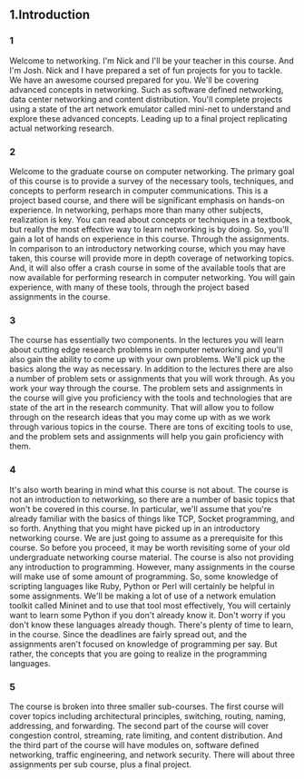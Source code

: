 ## 1.Introduction

### 1

Welcome to networking. I'm Nick and I'll be your teacher in this course.
And I'm Josh. Nick and I have prepared a set of fun projects for you to tackle.
We have an awesome coursed prepared for you. We'll be covering advanced concepts in networking. Such as software defined networking, data center networking and content distribution.
You'll complete projects using a state of the art network emulator called mini-net to understand and explore these advanced concepts. Leading up to a final project replicating actual networking research.

### 2

Welcome to the graduate course on computer networking.
The primary goal of this course is to provide a survey of the necessary tools, techniques, and concepts to perform research in computer communications. This is a project based course, and there will be significant emphasis on hands-on experience. In networking, perhaps more than many other subjects, realization is key.
You can read about concepts or techniques in a textbook, but really the most effective way to learn networking is by doing. So, you'll gain a lot of hands on experience in this course. Through the assignments. In comparison to an introductory networking course, which you may have taken, this course will provide more in depth coverage of networking topics. And, it will also offer a crash course in some of the available tools that are now available for performing research in computer networking. You will gain experience, with many of these tools, through the project based assignments in the course.

### 3

The course has essentially two components. In the lectures you will learn about cutting edge research problems in computer networking and you'll also gain the ability to come up with your own problems. We'll pick up the basics along the way as necessary. In addition to the lectures there are also a number of problem sets or assignments that you will work through.
As you work your way through the course. The problem sets and assignments in the course will give you proficiency with the tools and technologies that are state of the art in the research community. That will allow you to follow through on the research ideas that you may come up with as we work through various topics in the course. There are tons of exciting tools to use, and the problem sets and assignments will help you gain proficiency with them.

### 4

It's also worth bearing in mind what this course is not about. The course is not an introduction to networking, so there are a number of basic topics that won't be covered in this course. In particular, we'll assume that you're already familiar with the basics of things like TCP,
Socket programming, and so forth. Anything that you might have picked up in an introductory networking course.
We are just going to assume as a prerequisite for this course. So before you proceed, it may be worth revisiting some of your old undergraduate networking course material. The course is also not providing any introduction to programming. However, many assignments in the course will make use of some amount of programming. So, some knowledge of scripting languages like Ruby, Python or Perl will certainly be helpful in some assignments.
We'll be making a lot of use of a network emulation toolkit called Mininet and to use that tool most effectively, You will certainly want to learn some Python if you don't already know it. Don't worry if you don't know these languages already though.
There's plenty of time to learn, in the course.
Since the deadlines are fairly spread out, and the assignments aren't focused on knowledge of programming per say. But rather, the concepts that you are going to realize in the programming languages.

### 5

The course is broken into three smaller sub-courses. The first course will cover topics including architectural principles, switching, routing, naming, addressing, and forwarding. The second part of the course will cover congestion control, streaming, rate limiting, and content distribution.
And the third part of the course will have modules on, software defined networking, traffic engineering, and network security. There will about three assignments per sub course, plus a final project.
